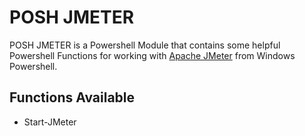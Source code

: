 # POSH JMETER

POSH JMETER is a Powershell Module that contains some helpful Powershell Functions for working with [Apache JMeter](http://jmeter.apache.org/) from Windows Powershell.

## Functions Available

- Start-JMeter
